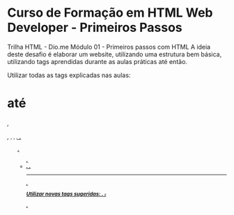 # Curso de Formação em HTML Web Developer - Primeiros Passos

Trilha HTML - Dio.me
Módulo 01 - Primeiros passos com HTML
A ideia deste desafio é elaborar um website, utilizando uma estrutura bem básica, utilizando tags aprendidas durante as aulas práticas até então.

Utilizar todas as tags explicadas nas aulas: <h1> até <h6>, <p>, <small>, <i>, <u>, <strong>, <ol>, <ul>, <li>, <a>, <hr>,

Utilizar novas tags sugeridas: <font>, <del>, <p>, <abbr>

